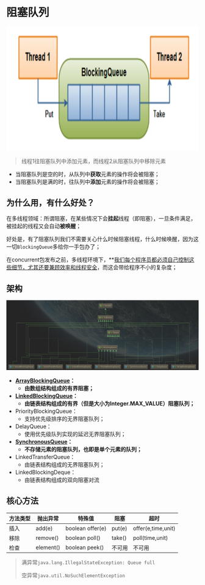 # 阻塞队列

![线程1往阻塞队列中添加元素，而线程2从阻塞队列中移除元素](assets/1566265032742.png)

> 线程1往阻塞队列中添加元素，而线程2从阻塞队列中移除元素

- 当阻塞队列是空的时，从队列中**获取**元素的操作将会被阻塞；
- 当阻塞队列是满的时，往队列中**添加**元素的操作将会被阻塞；



## 为什么用，有什么好处？

在多线程领域：所谓阻塞，在某些情况下会**挂起**线程（即阻塞），一旦条件满足，被挂起的线程又会自动**被唤醒**；

好处是，有了阻塞队列我们不需要关心什么时候阻塞线程，什么时候唤醒，因为这一切`BlockingQueue`多给你一手包办了；

在concurrent包发布之前，多线程环境下，**<u>我们每个程序员都必须自己控制这些细节，尤其还要兼顾效率和线程安全</u>，而这会带给程序不小的复杂度；

## 架构

**![1566266278551](assets/1566266278551.png)**

- **<u>ArrayBlockingQueue</u>：**
  - **由数组结构组成的有界阻塞；**
- **<u>LinkedBlockingQueue</u>：**
  - **由链表结构组成的有界（但是大小为Integer.MAX_VALUE）阻塞队列；**
- PriorityBlockingQueue：
  - 支持优先级排序的无界阻塞队列；
- DelayQueue：
  - 使用优先级队列实现的延迟无界阻塞队列；
- **<u>SynchronousQueue</u>：**
  - **不存储元素的阻塞队列，也即是单个元素的队列；**
- LinkedTransferQueue：
  - 由链表结构组成的无界阻塞队列；
- LinkedBlockingDeque：
  - 由链表结构组成的双向阻塞对流

## 核心方法

| 方法类型 | 抛出异常  | 特殊值           | 阻塞   | 超时               |
| -------- | --------- | ---------------- | ------ | ------------------ |
| 插入     | add(e)    | boolean offer(e) | put(e) | offer(e,time,unit) |
| 移除     | remove()  | boolean poll()   | take() | poll(time,unit)    |
| 检查     | element() | boolean peek()   | 不可用 | 不可用             |

> 满异常`java.lang.IllegalStateException: Queue full`
>
> 空异常`java.util.NoSuchElementException`

